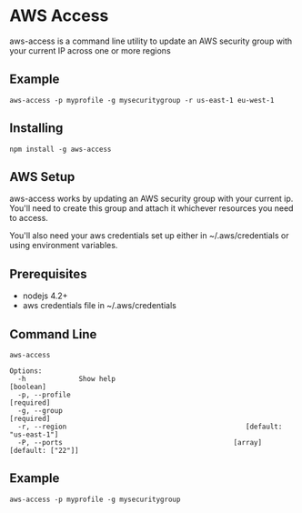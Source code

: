 # AWS Access

aws-access is a command line utility to update an AWS security group 
with your current IP across one or more regions

## Example

    aws-access -p myprofile -g mysecuritygroup -r us-east-1 eu-west-1

## Installing

    npm install -g aws-access

## AWS Setup

aws-access works by updating an AWS security group with your current ip. You'll
need to create this group and attach it whichever resources you need to access.

You'll also need your aws credentials set up either in ~/.aws/credentials or
using environment variables.

## Prerequisites

* nodejs 4.2+
* aws credentials file in ~/.aws/credentials

## Command Line

    aws-access

    Options:
      -h             Show help                                             [boolean]
      -p, --profile                                                       [required]
      -g, --group                                                         [required]
      -r, --region                                            [default: "us-east-1"]
      -P, --ports                                          [array] [default: ["22"]]

## Example

    aws-access -p myprofile -g mysecuritygroup
